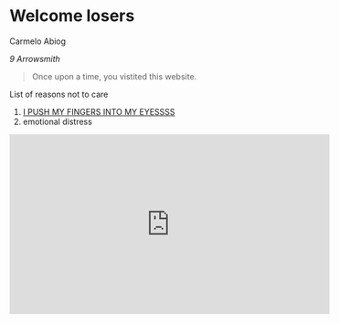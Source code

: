 # Welcome losers
Carmelo Abiog

*9 Arrowsmith*

> Once upon a time, you vistited this website. 

List of reasons not to care

1. [I PUSH MY FINGERS INTO MY EYESSSS](https://youtu.be/6fVE8kSM43I0)
2. emotional distress

<iframe width="560" height="315" src="https://www.youtube.com/embed/dFlDRhvM4L0" title="YouTube video player" frameborder="0" allow="accelerometer; autoplay; clipboard-write; encrypted-media; gyroscope; picture-in-picture; web-share" allowfullscreen></iframe>
